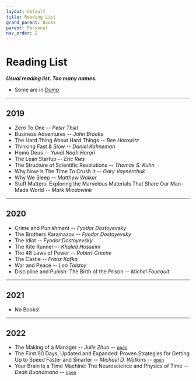 ```yaml
---
layout: default
title: Reading List
grand_parent: Books
parent: Personal
nav_order: 2
---
```


# Reading List

__*Usual reading list. Too many names.*__

- Some are in <a href="{{site.baseurl}}/docs/books/dump">Dump</a>

---

## 2019

- Zero To One -- *Peter Thiel*
- Business Adventures -- *John Brooks*
- The Hard Thing About Hard Things -- *Ben Horowitz*
- Thinking Fast & Slow -- *Daniel Kahneman*
- Homo Deus -- *Yuval Noah Harari*
- The Lean Startup -- *Eric Ries*
- The Structure of Scientific Revolutions -- *Thomas S. Kuhn*
- Why Now Is The Time To Crush It -- *Gary Vaynerchuk*
- Why We Sleep -- *Matthew Walker*
- Stuff Matters: Exploring the Marvelous Materials That Share Our Man-Made World -- *Mark Miodowink*

---

## 2020

- Crime and Punishment -- *Fyodor Dostoyevsky*
- The Brothers Karamazov -- *Fyodor Dostoyevsky*
- The Idiot -- *Fyodor Dostoyevsky*
- The Kite Runner -- *Khaled Hosseini*
- The 48 Laws of Power -- *Robert Greene*
- The Castle -- *Franz Kafka*
- War and Peace -- *Leo Tolstoy*
- Discipline and Punish: The Birth of the Prison -- *Michel Foucault*

---

## 2021

- No Books!

---

## 2022

- The Making of a Manager -- *Julie Zhuo* -- [`open`](https://www.goodreads.com/book/show/38821039-the-making-of-a-manager)
- The First 90 Days, Updated and Expanded: Proven Strategies for Getting Up to Speed Faster and Smarter -- *Michael D. Watkins* -- [`open`](https://www.goodreads.com/book/show/15824358-the-first-90-days)
- Your Brain Is a Time Machine: The Neuroscience and Physics of Time -- *Dean Buonomano* -- [`open`](https://www.goodreads.com/en/book/show/35187183)









